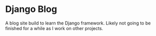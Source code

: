 # Django Blog

A blog site build to learn the Django framework.
Likely not going to be finished for a while as I work on other projects.
